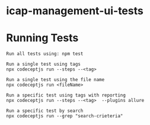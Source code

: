 # icap-management-ui-tests

# Running Tests

    Run all tests using: npm test
 
    Run a single test using tags
    npx codeceptjs run --steps --<tag>

    Run a single test using the file name
    npx codeceptjs run <fileName>

    Run a specific test using tags with reporting
    npx codeceptjs run --steps --<tag>  --plugins allure
    
    Run a specific test by search
    npx codeceptjs run --grep "search-crieteria"

